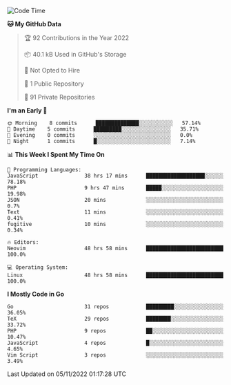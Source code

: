 
<!--START_SECTION:waka-->
![Code Time](http://img.shields.io/badge/Code%20Time-2%2C806%20hrs%2044%20mins-blue)

**🐱 My GitHub Data** 

> 🏆 92 Contributions in the Year 2022
 > 
> 📦 40.1 kB Used in GitHub's Storage 
 > 
> 🚫 Not Opted to Hire
 > 
> 📜 1 Public Repository 
 > 
> 🔑 91 Private Repositories  
 > 
**I'm an Early 🐤** 

```text
🌞 Morning    8 commits      ██████████████░░░░░░░░░░░   57.14% 
🌆 Daytime    5 commits      █████████░░░░░░░░░░░░░░░░   35.71% 
🌃 Evening    0 commits      ░░░░░░░░░░░░░░░░░░░░░░░░░   0.0% 
🌙 Night      1 commits      █░░░░░░░░░░░░░░░░░░░░░░░░   7.14%

```


📊 **This Week I Spent My Time On** 

```text
💬 Programming Languages: 
JavaScript               38 hrs 17 mins      ███████████████████░░░░░░   78.18% 
PHP                      9 hrs 47 mins       █████░░░░░░░░░░░░░░░░░░░░   19.98% 
JSON                     20 mins             ░░░░░░░░░░░░░░░░░░░░░░░░░   0.7% 
Text                     11 mins             ░░░░░░░░░░░░░░░░░░░░░░░░░   0.41% 
fugitive                 10 mins             ░░░░░░░░░░░░░░░░░░░░░░░░░   0.34%

🔥 Editors: 
Neovim                   48 hrs 58 mins      █████████████████████████   100.0%

💻 Operating System: 
Linux                    48 hrs 58 mins      █████████████████████████   100.0%

```

**I Mostly Code in Go** 

```text
Go                       31 repos            █████████░░░░░░░░░░░░░░░░   36.05% 
TeX                      29 repos            ████████░░░░░░░░░░░░░░░░░   33.72% 
PHP                      9 repos             ██░░░░░░░░░░░░░░░░░░░░░░░   10.47% 
JavaScript               4 repos             █░░░░░░░░░░░░░░░░░░░░░░░░   4.65% 
Vim Script               3 repos             ░░░░░░░░░░░░░░░░░░░░░░░░░   3.49%

```



 Last Updated on 05/11/2022 01:17:28 UTC
<!--END_SECTION:waka-->
